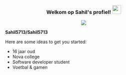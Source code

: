 <h3 align="center">
  Welkom op Sahil's profiel!
  <img src="https://media.giphy.com/media/hvRJCLFzcasrR4ia7z/giphy.gif" width="28"><src="https://emoji.gg/assets/emoji/7333-parrotdance.gif";>
</h3>
<p align="center">
  <a href="https://github.com/CodeWhiteWeb/CodeWhiteWeb"><img src="https://readme-typing-svg.herokuapp.com?color=%2336BCF7&center=true&vCenter=true&lines=Hoi+%2C+welkom+op+mijn+Github+pagina;Ik+ben+Sahil;Ik+zit+op+het+NovaCollegeICT;C SHARP+CSS+HTML+MYSQL+PHP"></a>
</p>

**Sahil5713/Sahil5713** 

Here are some ideas to get you started:

- 16 jaar oud
- Nova college
- Software developer student
- Voetbal & gamen
